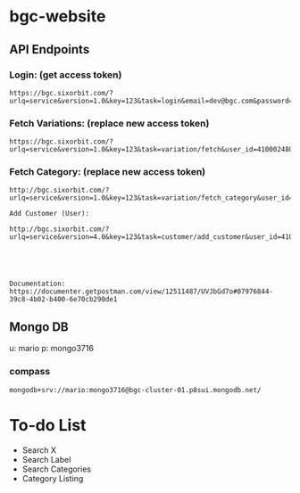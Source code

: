 # bgc-website

## API Endpoints

### Login: (get access token)
```
https://bgc.sixorbit.com/?urlq=service&version=1.0&key=123&task=login&email=dev@bgc.com&password=1234&app_flag=2&network_ip=10.0.2.16
```

### Fetch Variations: (replace new access token)
```
https://bgc.sixorbit.com/?urlq=service&version=1.0&key=123&task=variation/fetch&user_id=410002480&access_token=5056529410151999108&last_updated&limit=&searchtext&limit_bit=0
```

### Fetch Category: (replace new access token)
```
http://bgc.sixorbit.com/?urlq=service&version=1.0&key=123&task=variation/fetch_category&user_id=410002480&access_token=5056529410151999108
```



```
Add Customer (User):

http://bgc.sixorbit.com/?urlq=service&version=4.0&key=123&task=customer/add_customer&user_id=410000275&access_token=6473009352540831748





Documentation:
https://documenter.getpostman.com/view/12511487/UVJbGd7o#07976844-39c8-4b02-b400-6e70cb290de1
```

## Mongo DB
u: mario
p: mongo3716

### compass
```
mongodb+srv://mario:mongo3716@bgc-cluster-01.p8sui.mongodb.net/
```


# To-do List

- Search X
- Search Label
- Search Categories
- Category Listing
